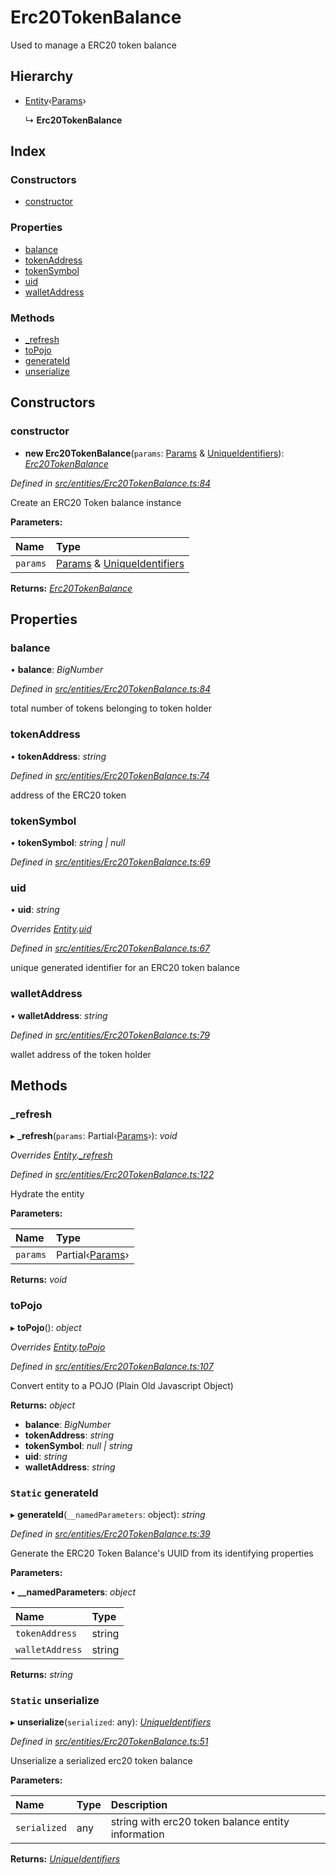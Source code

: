 # Erc20TokenBalance

Used to manage a ERC20 token balance

## Hierarchy

* [Entity]()‹[Params]()›

  ↳ **Erc20TokenBalance**

## Index

### Constructors

* [constructor]()

### Properties

* [balance]()
* [tokenAddress]()
* [tokenSymbol]()
* [uid]()
* [walletAddress]()

### Methods

* [\_refresh]()
* [toPojo]()
* [generateId]()
* [unserialize]()

## Constructors

### constructor

+ **new Erc20TokenBalance**\(`params`: [Params]() & [UniqueIdentifiers]()\): [_Erc20TokenBalance_]()

_Defined in_ [_src/entities/Erc20TokenBalance.ts:84_](https://github.com/PolymathNetwork/polymath-sdk/blob/550676f/src/entities/Erc20TokenBalance.ts#L84)

Create an ERC20 Token balance instance

**Parameters:**

| Name | Type |
| :--- | :--- |
| `params` | [Params]() & [UniqueIdentifiers]() |

**Returns:** [_Erc20TokenBalance_]()

## Properties

### balance

• **balance**: _BigNumber_

_Defined in_ [_src/entities/Erc20TokenBalance.ts:84_](https://github.com/PolymathNetwork/polymath-sdk/blob/550676f/src/entities/Erc20TokenBalance.ts#L84)

total number of tokens belonging to token holder

### tokenAddress

• **tokenAddress**: _string_

_Defined in_ [_src/entities/Erc20TokenBalance.ts:74_](https://github.com/PolymathNetwork/polymath-sdk/blob/550676f/src/entities/Erc20TokenBalance.ts#L74)

address of the ERC20 token

### tokenSymbol

• **tokenSymbol**: _string \| null_

_Defined in_ [_src/entities/Erc20TokenBalance.ts:69_](https://github.com/PolymathNetwork/polymath-sdk/blob/550676f/src/entities/Erc20TokenBalance.ts#L69)

### uid

• **uid**: _string_

_Overrides_ [_Entity_]()_._[_uid_]()

_Defined in_ [_src/entities/Erc20TokenBalance.ts:67_](https://github.com/PolymathNetwork/polymath-sdk/blob/550676f/src/entities/Erc20TokenBalance.ts#L67)

unique generated identifier for an ERC20 token balance

### walletAddress

• **walletAddress**: _string_

_Defined in_ [_src/entities/Erc20TokenBalance.ts:79_](https://github.com/PolymathNetwork/polymath-sdk/blob/550676f/src/entities/Erc20TokenBalance.ts#L79)

wallet address of the token holder

## Methods

### \_refresh

▸ **\_refresh**\(`params`: Partial‹[Params]()›\): _void_

_Overrides_ [_Entity_]()_._[_\_refresh_]()

_Defined in_ [_src/entities/Erc20TokenBalance.ts:122_](https://github.com/PolymathNetwork/polymath-sdk/blob/550676f/src/entities/Erc20TokenBalance.ts#L122)

Hydrate the entity

**Parameters:**

| Name | Type |
| :--- | :--- |
| `params` | Partial‹[Params]()› |

**Returns:** _void_

### toPojo

▸ **toPojo**\(\): _object_

_Overrides_ [_Entity_]()_._[_toPojo_]()

_Defined in_ [_src/entities/Erc20TokenBalance.ts:107_](https://github.com/PolymathNetwork/polymath-sdk/blob/550676f/src/entities/Erc20TokenBalance.ts#L107)

Convert entity to a POJO \(Plain Old Javascript Object\)

**Returns:** _object_

* **balance**: _BigNumber_
* **tokenAddress**: _string_
* **tokenSymbol**: _null \| string_
* **uid**: _string_
* **walletAddress**: _string_

### `Static` generateId

▸ **generateId**\(`__namedParameters`: object\): _string_

_Defined in_ [_src/entities/Erc20TokenBalance.ts:39_](https://github.com/PolymathNetwork/polymath-sdk/blob/550676f/src/entities/Erc20TokenBalance.ts#L39)

Generate the ERC20 Token Balance's UUID from its identifying properties

**Parameters:**

▪ **\_\_namedParameters**: _object_

| Name | Type |
| :--- | :--- |
| `tokenAddress` | string |
| `walletAddress` | string |

**Returns:** _string_

### `Static` unserialize

▸ **unserialize**\(`serialized`: any\): [_UniqueIdentifiers_]()

_Defined in_ [_src/entities/Erc20TokenBalance.ts:51_](https://github.com/PolymathNetwork/polymath-sdk/blob/550676f/src/entities/Erc20TokenBalance.ts#L51)

Unserialize a serialized erc20 token balance

**Parameters:**

| Name | Type | Description |
| :--- | :--- | :--- |
| `serialized` | any | string with erc20 token balance entity information |

**Returns:** [_UniqueIdentifiers_]()

